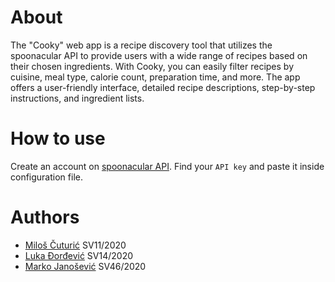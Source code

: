 # About

The "Cooky" web app is a recipe discovery tool that utilizes the spoonacular API to provide users with a wide range of recipes based on their chosen ingredients. With Cooky, you can easily filter recipes by cuisine, meal type, calorie count, preparation time, and more. The app offers a user-friendly interface, detailed recipe descriptions, step-by-step instructions, and ingredient lists.

# How to use

Create an account on [spoonacular API](https://spoonacular.com/food-api). Find your `API key` and paste it inside configuration file.

# Authors

- [Miloš Čuturić](https://github.com/cuturic01) SV11/2020  
- [Luka Đorđević](https://github.com/lukaDjordjevic01) SV14/2020  
- [Marko Janošević](https://github.com/janosevicsm) SV46/2020
